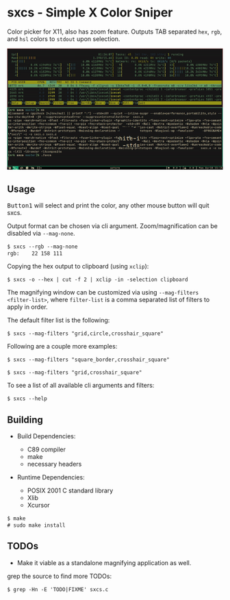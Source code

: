 # sxcs - Simple X Color Sniper

Color picker for X11, also has zoom feature. Outputs TAB separated `hex`,
`rgb`, and `hsl` colors to `stdout` upon selection.

![preview.gif](preview.gif)

## Usage

<kbd>Button1</kbd> will select and print the color,
any other mouse button will quit sxcs.

Output format can be chosen via cli argument.
Zoom/magnification can be disabled via `--mag-none`.

```console
$ sxcs --rgb --mag-none
rgb:	22 158 111
```

Copying the hex output to clipboard (using `xclip`):

```console
$ sxcs -o --hex | cut -f 2 | xclip -in -selection clipboard
```

The magnifying window can be customized via using `--mag-filters
<filter-list>`, where `filter-list` is a comma separated list of filters to
apply in order.

The default filter list is the following:

```console
$ sxcs --mag-filters "grid,circle,crosshair_square"
```

Following are a couple more examples:

```console
$ sxcs --mag-filters "square_border,crosshair_square"
```

```console
$ sxcs --mag-filters "grid,crosshair_square"
```

To see a list of all available cli arguments and filters:

```console
$ sxcs --help
```

## Building

- Build Dependencies:
  * C89 compiler
  * make
  * necessary headers

- Runtime Dependencies:
  * POSIX 2001 C standard library
  * Xlib
  * Xcursor

```console
$ make
# sudo make install
```

## TODOs

* Make it viable as a standalone magnifying application as well.

grep the source to find more TODOs:

```console
$ grep -Hn -E 'TODO|FIXME' sxcs.c
```
